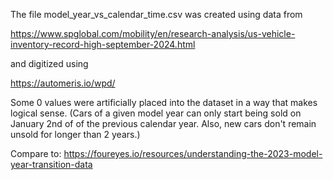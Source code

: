 The file model_year_vs_calendar_time.csv was created using data from

https://www.spglobal.com/mobility/en/research-analysis/us-vehicle-inventory-record-high-september-2024.html

and digitized using

https://automeris.io/wpd/

Some 0 values were artificially placed into the dataset in a way that makes logical sense.  (Cars of a given model year can only start being sold on January 2nd of of the previous calendar year.  Also, new cars don't remain unsold for longer than 2 years.)

Compare to: https://foureyes.io/resources/understanding-the-2023-model-year-transition-data
